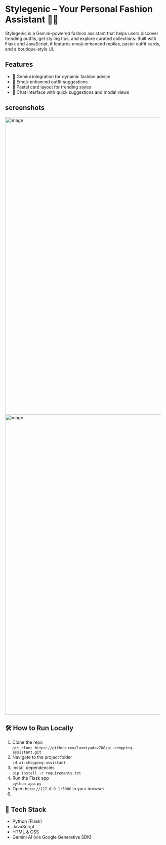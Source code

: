 # Stylegenic – Your Personal Fashion Assistant 👗✨

Stylegenic is a Gemini-powered fashion assistant that helps users discover trending outfits, get styling tips, and explore curated collections. Built with Flask and JavaScript, it features emoji-enhanced replies, pastel outfit cards, and a boutique-style UI.

## Features
- 🧠 Gemini integration for dynamic fashion advice
- 👗 Emoji-enhanced outfit suggestions
- 🎨 Pastel card layout for trending styles
- 💬 Chat interface with quick suggestions and modal views
  
## screenshots
<img width="1272" height="963" alt="image" src="https://github.com/user-attachments/assets/96a1a6b1-7bec-4c72-bb83-9f2d6de0186e" />
<img width="1316" height="973" alt="image" src="https://github.com/user-attachments/assets/b8d8a033-2928-4b32-901d-6c4985bd7200" />



## 🛠️ How to Run Locally
1. Clone the repo  
   `git clone https://github.com/laxmiyadav708/ai-shopping-assistant.git`
2. Navigate to the project folder  
   `cd ai-shopping-assistant`
3. Install dependencies  
   `pip install -r requirements.txt`
4. Run the Flask app  
   `python app.py`
5. Open `http://127.0.0.1:5000` in your browser
6. 
## 🧰 Tech Stack
- Python (Flask)
- JavaScript 
- HTML & CSS
- Gemini AI (via Google Generative SDK)
